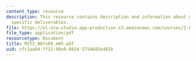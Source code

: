 ```yaml
---
content_type: resource
description: This resource contains description and information about milestone 2
  specific deliverables.
file: https://ol-ocw-studio-app-production.s3.amazonaws.com/courses/2-007-design-and-manufacturing-i-spring-2009/cfc1aab4ff3298e886545754685e481b_MIT2_007s09_m05.pdf
file_type: application/pdf
resourcetype: Document
title: MIT2_007s09_m05.pdf
uid: cfc1aab4-ff32-98e8-8654-5754685e481b
---
```

